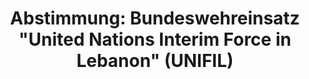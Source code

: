---
abstimmung:
  abstimmung: 2
  bundestagssitzung: 243
  datum: 29. Juni 2017
  legislaturperiode: 18
categories:
- Bundeswehr
- Ausland
data:
- title: Abstimmungsergebnis 20170629_2-data.pdf
  url: /res/abstimmungsliste/20170629_2-data.pdf
- title: Abstimmungsergebnis 20170629_2_xls-data.xls
  url: /res/abstimmungsliste/20170629_2_xls-data.xls
- title: Abstimmungsergebnis 20170629_2_xls-data.csv
  url: /res/abstimmungsliste/csv/20170629_2_xls-data.csv
documents:
- local: /res/abstimmungsdaten/018-243-02/1812492.pdf
  title: Drucksache 18/12492
  url: http://dip21.bundestag.de/dip21/btd/18/124/1812492.pdf
- local: /res/abstimmungsdaten/018-243-02/1812866.pdf
  title: Drucksache 18/12866
  url: http://dip21.bundestag.de/dip21/btd/18/128/1812866.pdf
ergebnis:
  cdu/csu:
    enthaltung: 0
    gesamt: 309
    ja: 288
    nein: 0
    nichtabgegeben: 21
    ungueltig: 0
  die.linke:
    enthaltung: 0
    gesamt: 64
    ja: 0
    nein: 52
    nichtabgegeben: 12
    ungueltig: 0
  file: 20170629_2_xls-data.xls
  fraktionslos:
    enthaltung: 0
    gesamt: 1
    ja: 0
    nein: 0
    nichtabgegeben: 1
    ungueltig: 0
  gruenen:
    enthaltung: 5
    gesamt: 63
    ja: 47
    nein: 1
    nichtabgegeben: 10
    ungueltig: 0
  spd:
    enthaltung: 2
    gesamt: 193
    ja: 170
    nein: 6
    nichtabgegeben: 15
    ungueltig: 0
layout: abstimmung
links:
- title: https://www.bundestag.de/parlament/plenum/abstimmung/abstimmung?id=485
  url: https://www.bundestag.de/parlament/plenum/abstimmung/abstimmung?id=485
preview: "Deutscher Bundestag\n\n243. Sitzung des Deutschen Bundestages\nam Donnerstag,\
  \ 29. Juni 2017\n\nEndgültiges Ergebnis der Namentlichen Abstimmung Nr. 2\n\nBeschlussempfehlung\
  \ des Auswärtigen Ausschusses (3. Ausschuss) zu dem Antrag der\nBundesregierung\n\
  Fortsetzung der Beteiligung bewaffneter deutscher Streitkräfte an der \"United Nations\n\
  Interim Force in Lebanon\" (UNIFIL)\nDrs. 18/12492 und 18/12866\n\nAbgegebene Stimmen\
  \ insgesamt:\n\n571\n\nNicht abgegebene Stimmen:\nJa-Stimmen:\n\n59\n505\n\nNein-Stimmen:\n\
  \n59\n\nEnthaltungen:\n\n7\n\nUngültige:\n\n0\n\nBerlin, den 29.06.2017\n\nBeginn:\n\
  Ende:\n\n20:42\n20:46\nSeite:\n\n1\n\n\f"
tags:
- UNIFIL
- Libanon
- UN
title: 'Abstimmung: Bundeswehreinsatz "United Nations Interim Force in Lebanon" (UNIFIL)'
---